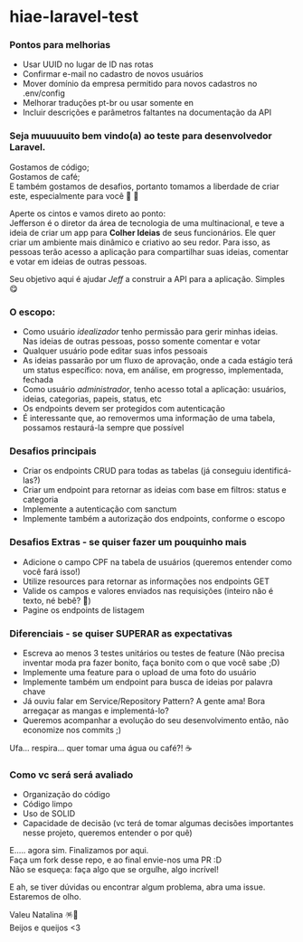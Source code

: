 # hiae-laravel-test

### Pontos para melhorias
- Usar UUID no lugar de ID nas rotas
- Confirmar e-mail no cadastro de novos usuários
- Mover domínio da empresa permitido para novos cadastros no .env/config
- Melhorar traduções pt-br ou usar somente en
- Incluir descrições e parâmetros faltantes na documentação da API

### Seja muuuuuito bem vindo(a) ao teste para desenvolvedor Laravel.

Gostamos de código;  
Gostamos de café;  
E também gostamos de desafios, portanto tomamos a liberdade de criar este, especialmente para você 🥳 🎉

Aperte os cintos e vamos direto ao ponto:  
Jefferson é o diretor da área de tecnologia de uma multinacional, e teve a ideia de criar um app para **Colher Ideias** de seus funcionários. Ele quer criar um ambiente mais dinâmico e criativo ao seu redor. Para isso, as pessoas terão acesso a aplicação para compartilhar suas ideias, comentar e votar em ideias de outras pessoas.  

Seu objetivo aqui é ajudar *Jeff* a construir a API para a aplicação. Simples 😋

### O escopo: 
- Como usuário *idealizador* tenho permissão para gerir minhas ideias. Nas ideias de outras pessoas, posso somente comentar e votar
- Qualquer usuário pode editar suas infos pessoais
- As ideias passarão por um fluxo de aprovação, onde a cada estágio terá um status específico: nova, em análise, em progresso, implementada, fechada
- Como usuário *administrador*, tenho acesso total a aplicação: usuários, ideias, categorias, papeis, status, etc
- Os endpoints devem ser protegidos com autenticação
- É interessante que, ao removermos uma informação de uma tabela, possamos restaurá-la sempre que possível

### Desafios principais
 - Criar os endpoints CRUD para todas as tabelas (já conseguiu identificá-las?)
 - Criar um endpoint para retornar as ideias com base em filtros: status e categoria
 - Implemente a autenticação com sanctum
 - Implemente também a autorização dos endpoints, conforme o escopo

### Desafios Extras - se quiser fazer um pouquinho mais
- Adicione o campo CPF na tabela de usuários (queremos entender como você fará isso!)
- Utilize resources para retornar as informações nos endpoints GET
- Valide os campos e valores enviados nas requisições (inteiro não é texto, né bebê? 🤪)
- Pagine os endpoints de listagem

### Diferenciais - se quiser SUPERAR as expectativas
- Escreva ao menos 3 testes unitários ou testes de feature (Não precisa inventar moda pra fazer bonito, faça bonito com o que você sabe ;D)
- Implemente uma feature para o upload de uma foto do usuário
- Implemente também um endpoint para busca de ideias por palavra chave
- Já ouviu falar em Service/Repository Pattern? A gente ama! Bora arregaçar as mangas e implementá-lo?
- Queremos acompanhar a evolução do seu desenvolvimento então, não economize nos commits ;)

Ufa... respira... quer tomar uma água ou café?! ☕️

### Como vc será será avaliado
- Organização do código
- Código limpo
- Uso de SOLID
- Capacidade de decisão (vc terá de tomar algumas decisões importantes nesse projeto, queremos entender o por quê)

E..... agora sim. Finalizamos por aqui.  
Faça um fork desse repo, e ao final envie-nos uma PR :D  
Não se esqueça: faça algo que se orgulhe, algo incrível!  

E ah, se tiver dúvidas ou encontrar algum problema, abra uma issue. Estaremos de olho.

Valeu Natalina 🪅🎄  
Beijos e queijos <3
